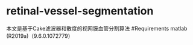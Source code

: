 # retinal-vessel-segmentation
本文是基于Cake滤波器和散度的视网膜血管分割算法
#Requirements
matlab (R2019a)（9.6.0.1072779）
 
